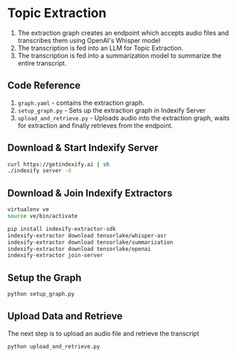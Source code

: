 # Topic Extraction 

1. The extraction graph creates an endpoint which accepts audio files and transcribes them using OpenAI's Whisper model
2. The transcription is fed into an LLM for Topic Extraction.
3. The transcription is fed into a summarization model to summarize the entire transcript.

## Code Reference

1. `graph.yaml` - contains the extraction graph.
2. `setup_graph.py` - Sets up the extraction graph in Indexify Server
3. `upload_and_retrieve.py` - Uploads audio into the extraction graph, waits for extraction and finally retrieves from the endpoint.

## Download & Start Indexify Server
```bash title="Terminal 1"
curl https://getindexify.ai | sh
./indexify server -d
```

## Download & Join Indexify Extractors 
```bash title="Terminal 2"
virtualenv ve
source ve/bin/activate

pip install indexify-extractor-sdk
indexify-extractor download tensorlake/whisper-asr
indexify-extractor download tensorlake/summarization
indexify-extractor download tensorlake/openai
indexify-extractor join-server
```

## Setup the Graph 
```bash title="Terminal 3"
python setup_graph.py
```

## Upload Data and Retrieve 
The next step is to upload an audio file and retrieve the transcript

```bash title="Terminal 3"
python upload_and_retrieve.py
```

